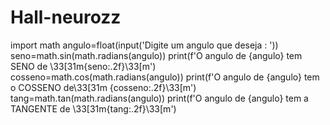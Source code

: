 # Hall-neurozz
  import math
angulo=float(input('Digite um angulo que deseja : '))
seno=math.sin(math.radians(angulo))
print(f'O angulo de {angulo} tem SENO de \33[31m{seno:.2f}\33[m')
cosseno=math.cos(math.radians(angulo))
print(f'O angulo de {angulo} tem o COSSENO de\33[31m {cosseno:.2f}\33[m')
tang=math.tan(math.radians(angulo))
print(f'O angulo de {angulo} tem a TANGENTE de \33[31m{tang:.2f}\33[m')
